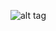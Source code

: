 ![alt tag](https://github.com/syaifulahdan/mininet/blob/master/Screenshot%20from%202016-03-25%2015:52:33.png)
